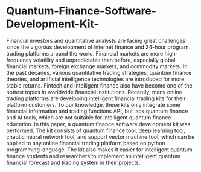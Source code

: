 # Quantum-Finance-Software-Development-Kit-
Financial investors and quantitative analysts are facing great challenges since the vigorous development of internet finance and 24-hour program trading platforms around the world. Financial markets are more high-frequency volatility and unpredictable than before, especially global financial markets, foreign exchange markets, and commodity markets. In the past decades, various quantitative trading strategies, quantum finance theories, and artificial intelligence technologies are introduced for more stable returns. Fintech and intelligent finance also have become one of the hottest topics in worldwide financial institutions. Recently, many online trading platforms are developing intelligent financial trading kits for their platform customers. To our knowledge, these kits only integrate some financial information and trading functions API, but lack quantum finance and AI tools, which are not suitable for intelligent quantum finance education. In this paper, a quantum finance software development kit was performed. The kit consists of quantum finance tool, deep learning tool, chaotic neural network tool, and support vector machine tool, which can be applied to any online financial trading platform based on python programming language. The kit also makes it easier for intelligent quantum finance students and researchers to implement an intelligent quantum financial forecast and trading system in their projects.
